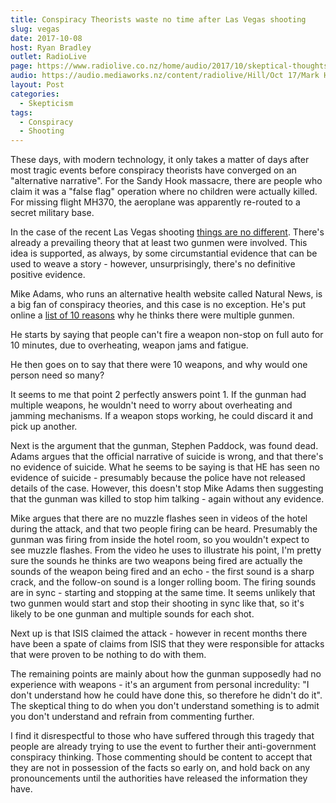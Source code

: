 ```yaml
---
title: Conspiracy Theorists waste no time after Las Vegas shooting
slug: vegas
date: 2017-10-08
host: Ryan Bradley
outlet: RadioLive
page: https://www.radiolive.co.nz/home/audio/2017/10/skeptical-thoughts-with-mark-honeychurch.html
audio: https://audio.mediaworks.nz/content/radiolive/Hill/Oct 17/Mark HoneyChurch 8_10_17.mp3
layout: Post
categories:
  - Skepticism
tags:
  - Conspiracy
  - Shooting
---
```


These days, with modern technology, it only takes a matter of days after most tragic events before conspiracy theorists have converged on an "alternative narrative". For the Sandy Hook massacre, there are people who claim it was a "false flag" operation where no children were actually killed. For missing flight MH370, the aeroplane was apparently re-routed to a secret military base.

<!-- more -->

In the case of the recent Las Vegas shooting [things are no different](http://www.snopes.com/las-vegas-shooting-rumors-hoaxes-and-conspiracy-theories/). There's already a prevailing theory that at least two gunmen were involved. This idea is supported, as always, by some circumstantial evidence that can be used to weave a story - however, unsurprisingly, there's no definitive positive evidence.

Mike Adams, who runs an alternative health website called Natural News, is a big fan of conspiracy theories, and this case is no exception. He's put online a [list of 10 reasons](https://www.naturalnews.com/2017-10-02-lone-gunman-theory-of-las-vegas-shooter-is-complete-nonsense-stephen-paddock.html) why he thinks there were multiple gunmen.

He starts by saying that people can't fire a weapon non-stop on full auto for 10 minutes, due to overheating, weapon jams and fatigue.

He then goes on to say that there were 10 weapons, and why would one person need so many?

It seems to me that point 2 perfectly answers point 1. If the gunman had multiple weapons, he wouldn't need to worry about overheating and jamming mechanisms. If a weapon stops working, he could discard it and pick up another.

Next is the argument that the gunman, Stephen Paddock, was found dead. Adams argues that the official narrative of suicide is wrong, and that there's no evidence of suicide. What he seems to be saying is that HE has seen no evidence of suicide - presumably because the police have not released details of the case. However, this doesn't stop Mike Adams then suggesting that the gunman was killed to stop him talking - again without any evidence.

Mike argues that there are no muzzle flashes seen in videos of the hotel during the attack, and that two people firing can be heard. Presumably the gunman was firing from inside the hotel room, so you wouldn't expect to see muzzle flashes. From the video he uses to illustrate his point, I'm pretty sure the sounds he thinks are two weapons being fired are actually the sounds of the weapon being fired and an echo - the first sound is a sharp crack, and the follow-on sound is a longer rolling boom. The firing sounds are in sync - starting and stopping at the same time. It seems unlikely that two gunmen would start and stop their shooting in sync like that, so it's likely to be one gunman and multiple sounds for each shot.

Next up is that ISIS claimed the attack - however in recent months there have been a spate of claims from ISIS that they were responsible for attacks that were proven to be nothing to do with them.

The remaining points are mainly about how the gunman supposedly had no experience with weapons - it's an argument from personal incredulity: "I don't understand how he could have done this, so therefore he didn't do it". The skeptical thing to do when you don't understand something is to admit you don't understand and refrain from commenting further.

I find it disrespectful to those who have suffered through this tragedy that people are already trying to use the event to further their anti-government conspiracy thinking. Those commenting should be content to accept that they are not in possession of the facts so early on, and hold back on any pronouncements until the authorities have released the information they have.
